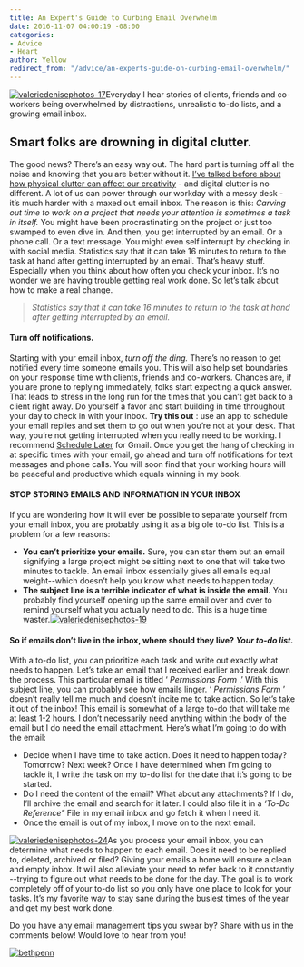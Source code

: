 ```yaml
---
title: An Expert's Guide to Curbing Email Overwhelm
date: 2016-11-07 04:00:19 -08:00
categories:
- Advice
- Heart
author: Yellow
redirect_from: "/advice/an-experts-guide-on-curbing-email-overwhelm/"
---
```


[![valeriedenisephotos-17](https://yellow-blog-images.imgix.net/2016/10/ValerieDenisePhotos-171.jpg)](https://yellow-blog-images.imgix.net/2016/10/ValerieDenisePhotos-171.jpg)Everyday I hear stories of clients, friends and co-workers being overwhelmed by distractions, unrealistic to-do lists, and a growing email inbox.

## **Smart folks are drowning in digital clutter.**

The good news? There’s an easy way out. The hard part is turning off all the noise and knowing that you are better without it. [I’ve talked before about how physical clutter can affect our creativity](http://yellowconference.com/?s=beth) - and digital clutter is no different. A lot of us can power through our workday with a messy desk - it’s much harder with a maxed out email inbox. The reason is this: _Carving out time to work on a project that needs your attention is sometimes a task in itself._ You might have been procrastinating on the project or just too swamped to even dive in. And then, you get interrupted by an email. Or a phone call. Or a text message. You might even self interrupt by checking in with social media. Statistics say that it can take 16 minutes to return to the task at hand after getting interrupted by an email. That’s heavy stuff. Especially when you think about how often you check your inbox. It’s no wonder we are having trouble getting real work done. So let’s talk about how to make a real change.

> _Statistics say that it can take 16 minutes to return to the task at hand after getting interrupted by an email._

#### **Turn off notifications.**

Starting with your email inbox, _turn off the ding._ There’s no reason to get notified every time someone emails you. This will also help set boundaries on your response time with clients, friends and co-workers. Chances are, if you are prone to replying immediately, folks start expecting a quick answer. That leads to stress in the long run for the times that you can’t get back to a client right away. Do yourself a favor and start building in time throughout your day to check in with your inbox. **Try this out** : use an app to schedule your email replies and set them to go out when you’re not at your desk. That way, you’re not getting interrupted when you really need to be working. I recommend [Schedule Later](https://www.streak.com/send-later-scheduled-gmail) for Gmail. Once you get the hang of checking in at specific times with your email, go ahead and turn off notifications for text messages and phone calls. You will soon find that your working hours will be peaceful and productive which equals winning in my book.

#### STOP STORING EMAILS AND INFORMATION IN YOUR INBOX

If you are wondering how it will ever be possible to separate yourself from your email inbox, you are probably using it as a big ole to-do list. This is a problem for a few reasons:

*   **You can’t prioritize your emails.** Sure, you can star them but an email signifying a large project might be sitting next to one that will take two minutes to tackle. An email inbox essentially gives all emails equal weight--which doesn’t help you know what needs to happen today.
*   **The subject line is a terrible indicator of what is inside the email.** You probably find yourself opening up the same email over and over to remind yourself what you actually need to do. This is a huge time waster.[![valeriedenisephotos-19](https://yellow-blog-images.imgix.net/2016/10/ValerieDenisePhotos-19.jpg)](https://yellow-blog-images.imgix.net/2016/10/ValerieDenisePhotos-19.jpg)

#### **So if emails don’t live in the inbox, where should they live?** _Your to-do list._

With a to-do list, you can prioritize each task and write out exactly what needs to happen. Let’s take an email that I received earlier and break down the process. This particular email is titled ‘ _Permissions Form_ .’ With this subject line, you can probably see how emails linger. ‘ _Permissions Form_ ’ doesn’t really tell me much and doesn’t incite me to take action. So let’s take it out of the inbox! This email is somewhat of a large to-do that will take me at least 1-2 hours. I don’t necessarily need anything within the body of the email but I do need the email attachment. Here’s what I’m going to do with the email:

*   Decide when I have time to take action. Does it need to happen today? Tomorrow? Next week? Once I have determined when I’m going to tackle it, I write the task on my to-do list for the date that it’s going to be started.
*   Do I need the content of the email? What about any attachments? If I do, I’ll archive the email and search for it later. I could also file it in a _‘To-Do Reference"_ File in my email inbox and go fetch it when I need it.
*   Once the email is out of my inbox, I move on to the next email.

[![valeriedenisephotos-24](https://yellow-blog-images.imgix.net/2016/10/ValerieDenisePhotos-241.jpg)](https://yellow-blog-images.imgix.net/2016/10/ValerieDenisePhotos-241.jpg)As you process your email inbox, you can determine what needs to happen to each email. Does it need to be replied to, deleted, archived or filed? Giving your emails a home will ensure a clean and empty inbox. It will also alleviate your need to refer back to it constantly --trying to figure out what needs to be done for the day. The goal is to work completely off of your to-do list so you only have one place to look for your tasks. It’s my favorite way to stay sane during the busiest times of the year and get my best work done.  

Do you have any email management tips you swear by? Share with us in the comments below! Would love to hear from you!

[![bethpenn](https://yellow-blog-images.imgix.net/2016/10/BethPenn.jpg)](http://bneatobar.com/)
